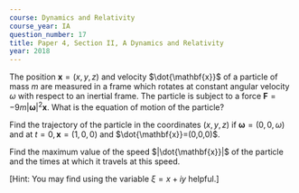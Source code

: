 ```yaml
---
course: Dynamics and Relativity
course_year: IA
question_number: 17
title: Paper 4, Section II, A Dynamics and Relativity
year: 2018
---
```




The position $\mathbf{x}=(x, y, z)$ and velocity $\dot{\mathbf{x}}$ of a particle of mass $m$ are measured in a frame which rotates at constant angular velocity $\omega$ with respect to an inertial frame. The particle is subject to a force $\mathbf{F}=-9 m|\boldsymbol{\omega}|^{2} \mathbf{x}$. What is the equation of motion of the particle?

Find the trajectory of the particle in the coordinates $(x, y, z)$ if $\boldsymbol{\omega}=(0,0, \omega)$ and at $t=0, \mathbf{x}=(1,0,0)$ and $\dot{\mathbf{x}}=(0,0,0)$.

Find the maximum value of the speed $|\dot{\mathbf{x}}|$ of the particle and the times at which it travels at this speed.

[Hint: You may find using the variable $\xi=x+i y$ helpful.]